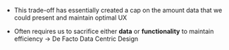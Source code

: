 * This trade-off has essentially created a cap on the amount data that we could present and maintain optimal UX

* Often requires us to sacrifice either **data** or **functionality** to maintain efficiency
  → De Facto Data Centric Design
